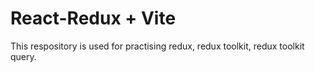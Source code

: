 # React-Redux + Vite
This respository is used for practising redux, redux toolkit, redux toolkit query.


